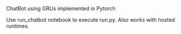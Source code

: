 ChatBot using GRUs implemented in Pytorch

Use run_chatbot notebook to execute run.py. Also works with hosted runtimes.
